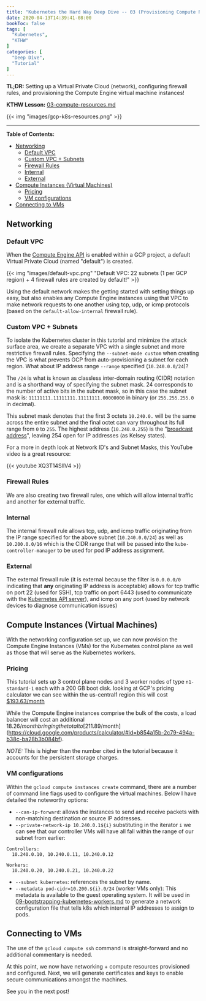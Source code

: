 ```yaml
---
title: "Kubernetes the Hard Way Deep Dive -- 03 (Provisioning Compute Resources)"
date: 2020-04-13T14:39:41-08:00
bookToc: false
tags: [
  "Kubernetes",
  "KTHW"
]
categories: [
  "Deep Dive",
  "Tutorial"
]
---
```

 
**TL;DR:** Setting up a Virtual Private Cloud (network), configuring firewall rules, and provisioning the Compute Engine virtual machine instances!

**KTHW Lesson:** [03-compute-resources.md](https://github.com/kelseyhightower/kubernetes-the-hard-way/blob/master/docs/03-compute-resources.md)

{{< img "images/gcp-k8s-resources.png" >}}

<!--more--> 

---
**Table of Contents:**
- [Networking](#networking)
  - [Default VPC](#default-vpc)
  - [Custom VPC + Subnets](#custom-vpc--subnets)
  - [Firewall Rules](#firewall-rules)
  - [Internal](#internal)
  - [External](#external)
- [Compute Instances (Virtual Machines)](#compute-instances-virtual-machines)
  - [Pricing](#pricing)
  - [VM configurations](#vm-configurations)
- [Connecting to VMs](#connecting-to-vms)

## Networking

### Default VPC

When the [Compute Engine API](https://console.cloud.google.com/apis/api/compute.googleapis.com/overview) is enabled within a GCP project, a default Virtual Private Cloud (named "default") is created. 

{{< img "images/default-vpc.png" "Default VPC: 22 subnets (1 per GCP region) + 4 firewall rules are created by default!" >}}

Using the default network makes the getting started with setting things up easy, but also enables any Compute Engine instances using that VPC to make network requests to one another using tcp, udp, or icmp protocols (based on the `default-allow-internal` firewall rule). 

### Custom VPC + Subnets

To isolate the Kubernetes cluster in this tutorial and minimize the attack surface area, we create a separate VPC with a single subnet and more restrictive firewall rules. Specifying the `--subnet-mode custom` when creating the VPC is what prevents GCP from auto-provisioning a subnet for each region. What about IP address range `--range` specified (`10.240.0.0/24`)?

The `/24` is what is known as classless inter-domain routing (CIDR) notation and is a shorthand way of specifying the subnet mask. 24 corresponds to the number of active bits in the subnet mask, so in this case the subnet mask is: `11111111.11111111.11111111.00000000` in binary (or `255.255.255.0` in decimal).

This subnet mask denotes that the first 3 octets `10.240.0.` will be the same across the entire subnet and the final octet can vary throughout its full range from `0` to `255`. The highest address (`10.240.0.255`) is the "[broadcast address](https://en.wikipedia.org/wiki/Broadcast_address)", leaving 254 open for IP addresses (as Kelsey states).

For a more in depth look at Network ID's and Subnet Masks, this YouTube video is a great resource:

{{< youtube XQ3T14SIlV4 >}}

### Firewall Rules 

We are also creating two firewall rules, one which will allow internal traffic and another for external traffic.

### Internal

The internal firewall rule allows tcp, udp, and icmp traffic originating from the IP range specified for the above subnet (`10.240.0.0/24`) as well as `10.200.0.0/16` which is the CIDR range that will be passed into the `kube-controller-manager` to be used for pod IP address assignment.

### External

The external firewall rule (it is external because the filter is `0.0.0.0/0` indicating that **any** originating IP address is acceptable) allows for tcp traffic on port 22 (used for SSH), tcp traffic on port 6443 (used to communicate with the [Kubernetes API server](https://kubernetes.io/docs/reference/access-authn-authz/controlling-access/#transport-security)), and icmp on any port (used by network devices to diagnose communication issues)

## Compute Instances (Virtual Machines)

With the networking configuration set up, we can now provision the Compute Engine Instances (VMs) for the Kubernetes control plane as well as those that will serve as the Kubernetes workers.

### Pricing

This tutorial sets up 3 control plane nodes and 3 worker nodes of type `n1-standard-1` each with a 200 GB boot disk. looking at GCP's pricing calculator we can see within the us-central1 region this will cost [$193.63/month](https://cloud.google.com/products/calculator#id=b7572205-01ef-4498-8e16-c11059136362)

While the Compute Engine instances comprise the bulk of the costs, a load balancer will cost an additional $18.26/month bringing the total to [$211.89/month](https://cloud.google.com/products/calculator/#id=b854a15b-2c79-494a-b38c-ba28b3b084bf). 

*NOTE:* This is higher than the number cited in the tutorial because it accounts for the persistent storage charges.

### VM configurations

Within the `gcloud compute instances create` command, there are a number of command line flags used to configure the virtual machines. Below I have detailed the noteworthy options:

  - `--can-ip-forward`: allows the instances to send and receive packets with non-matching destination or source IP addresses.
  - `--private-network-ip 10.240.0.1${i}` substituting in the iterator `i` we can see that our controller VMs will have all fall within the range of our subnet from earlier:
```
Controllers:
  10.240.0.10, 10.240.0.11, 10.240.0.12
```
```
Workers:
  10.240.0.20, 10.240.0.21, 10.240.0.22
```
  - `--subnet kubernetes`: references the subnet by name.
  - `--metadata pod-cidr=10.200.${i}.0/24` (worker VMs only): This metadata is available to the guest operating system. It will be used in [09-bootstrapping-kubernetes-workers.md](https://github.com/kelseyhightower/kubernetes-the-hard-way/blob/master/docs/09-bootstrapping-kubernetes-workers.md) to generate a network configuration file that tells k8s which internal IP addresses to assign to pods.

## Connecting to VMs

The use of the `gcloud compute ssh` command is straight-forward and no additional commentary is needed.

At this point, we now have networking + compute resources provisioned and configured. Next, we will generate certificates and keys to enable secure communications amongst the machines.

See you in the next post!
